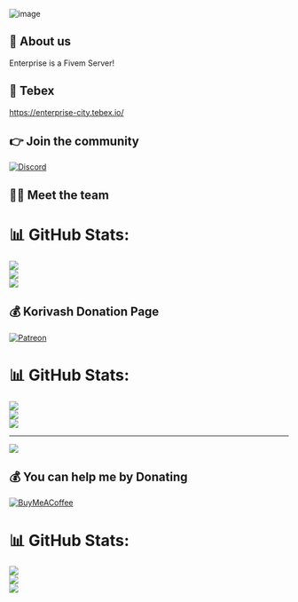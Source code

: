 ![image](https://user-images.githubusercontent.com/66293264/198508063-2513daad-4c7e-4b57-8fea-ae7f027e44df.png)

## 👋 About us
Enterprise is a Fivem Server!

## 🥇 Tebex
https://enterprise-city.tebex.io/

## 👉 Join the community
[![Discord](https://img.shields.io/badge/Discord-%237289DA.svg?style=for-the-badge&logo=discord&logoColor=white)](https://discord.io/enterprisecity)


## 👨‍💻 Meet the team
<p align="center">

# 📊 GitHub Stats:
![](https://github-readme-stats.vercel.app/api?username=Korivash&theme=radical&hide_border=false&include_all_commits=true&count_private=false)<br/>
![](https://github-readme-streak-stats.herokuapp.com/?user=Korivash&theme=radical&hide_border=false)<br/>
![](https://github-readme-stats.vercel.app/api/top-langs/?username=Korivash&theme=radical&hide_border=false&include_all_commits=true&count_private=false&layout=compact)

  ## 💰 Korivash Donation Page
  [![Patreon](https://img.shields.io/badge/Patreon-F96854?style=for-the-badge&logo=patreon&logoColor=white)](https://patreon.com/Korivash) 

  

</p>

# 📊 GitHub Stats:
![](https://github-readme-stats.vercel.app/api?username=OnlyCure&theme=dark&hide_border=false&include_all_commits=false&count_private=false)<br/>
![](https://github-readme-streak-stats.herokuapp.com/?user=OnlyCure&theme=dark&hide_border=false)<br/>
![](https://github-readme-stats.vercel.app/api/top-langs/?username=OnlyCure&theme=dark&hide_border=false&include_all_commits=false&count_private=false&layout=compact)

---
[![](https://visitcount.itsvg.in/api?id=OnlyCure&icon=0&color=0)](https://visitcount.itsvg.in)

  ## 💰 You can help me by Donating
  [![BuyMeACoffee](https://img.shields.io/badge/Buy%20Me%20a%20Coffee-ffdd00?style=for-the-badge&logo=buy-me-a-coffee&logoColor=black)](https://ko-fi.com/cure049)

  
<!-- Proudly created with GPRM ( https://gprm.itsvg.in ) -->
</p>

# 📊 GitHub Stats:
![](https://github-readme-stats.vercel.app/api?username=xstrongbeard&theme=prussian&hide_border=false&include_all_commits=false&count_private=false)<br/>
![](https://github-readme-streak-stats.herokuapp.com/?user=xstrongbeard&theme=prussian&hide_border=false)<br/>
![](https://github-readme-stats.vercel.app/api/top-langs/?username=xstrongbeard&theme=prussian&hide_border=false&include_all_commits=false&count_private=false&layout=compact)

<!-- Proudly created with GPRM ( https://gprm.itsvg.in ) -->


